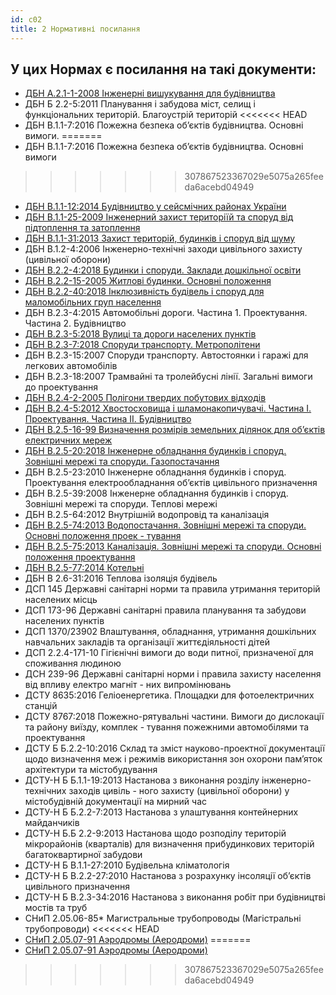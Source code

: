 ```yaml
---
id: c02
title: 2 Нормативні посилання
---
```


## У цих Нормах є посилання на такі документи:

- [ДБН А.2.1-1-2008 Інженерні вишукування для будівництва](https://www.minregion.gov.ua/wp-content/uploads/2017/12/3.1.-DBN-A.2.1-1-2008.-Vishukuvannya-proektuvannya-i-teri.pdf)
- ДБН Б 2.2-5:2011 Планування і забудова міст, селищ і функціональних територій. Благоустрій територій
<<<<<<< HEAD
- ДБН В.1.1-7:2016 Пожежна безпека об’єктів будівництва. Основні вимоги.
=======
- ДБН В.1.1-7:2016 Пожежна безпека об’єктів будівництва. Основні вимоги
>>>>>>> 307867523367029e5075a265feeda6acebd04949
- [ДБН В.1.1-12:2014 Будівництво у сейсмічних районах України](https://www.minregion.gov.ua/wp-content/uploads/2017/12/33.1.-DBN-V.1.1-122014.-Budivnitstvo-v-seysmichnih-rayona.pdf)
- [ДБН В.1.1-25-2009 Інженерний захист територіїй та споруд від підтоплення та затоплення](https://www.minregion.gov.ua/wp-content/uploads/2017/12/35.1.-DBN-V.1.1-25-2009.-Zahist-vid-nebezpechnih-geologich.pdf)
- [ДБН В.1.1-31:2013 Захист територій, будинків і споруд від шуму](https://www.minregion.gov.ua/wp-content/uploads/2017/12/36.1.-DBN-V.1.1-312013.-Zahist-teritoriy-budinkiv-i-sp.pdf)
- ДБН В.1.2-4:2006 Інженерно-технічні заходи цивільного захисту (цивільної оборони)
- [ДБН В.2.2-4:2018 Будинки і споруди. Заклади дошкільної освіти](https://www.minregion.gov.ua/wp-content/uploads/2018/06/V224IB.pdf-....pdf)
- [ДБН В.2.2-15-2005 Житлові будинки. Основні положення](https://www.minregion.gov.ua/wp-content/uploads/2019/08/IB_8-19.pdf)
- [ДБН В.2.2-40:2018 Інклюзивність будівель і споруд для маломобільних груп населення](https://www.minregion.gov.ua/wp-content/uploads/2019/01/V2240-2018.pdf)
- ДБН В.2.3-4:2015 Автомобільні дороги. Частина 1. Проектування. Частина 2. Будівництво
- [ДБН В.2.3-5:2018 Вулиці та дороги населених пунктів](https://www.minregion.gov.ua/wp-content/uploads/2018/06/V235_InBul.pdf)
- [ДБН В.2.3-7:2018 Споруди транспорту. Метрополітени](https://www.minregion.gov.ua/wp-content/uploads/2019/05/V237_IB.pdf)
- ДБН В.2.3-15:2007 Споруди транспорту. Автостоянки і гаражі для легкових автомобілів
- ДБН В.2.3-18:2007 Трамвайні та тролейбусні лінії. Загальні вимоги до проектування
- [ДБН В.2.4-2-2005 Полігони твердих побутових відходів](https://www.minregion.gov.ua/wp-content/uploads/2017/03/DBN-V.2.4-2-2005.pdf)
- [ДБН В.2.4-5:2012 Хвостосховища і шламонакопичувачі. Частина І. Проектування. Частина ІІ. Будівництво](https://www.minregion.gov.ua/wp-content/uploads/2017/12/88.1.-DBN-V.2.4-52012.-Hvostoshovishha-i-shlamonakopichuvach.pdf)
- [ДБН В.2.5-16-99 Визначення розмірів земельних ділянок для об’єктів електричних мереж](https://www.minregion.gov.ua/wp-content/uploads/2017/12/89.1.-DBN-V.2.5-16-99.-Inzhenerne-obladnannya-sporud-zovn.pdf)
- [ДБН В.2.5-20:2018 Інженерне обладнання будинків і споруд. Зовнішні мережі та споруди. Газопостачання](https://www.minregion.gov.ua/wp-content/uploads/2019/04/V2520-20181.pdf)
- ДБН В.2.5-23:2010 Інженерне обладнання будинків і споруд. Проектування електрообладнання об’єктів цивільного призначення
- ДБН В.2.5-39:2008 Інженерне обладнання будинків і споруд. Зовнішні мережі та споруди.  Теплові мережі
- ДБН В.2.5-64:2012 Внутрішній водопровід та каналізація
- [ДБН В.2.5-74:2013 Водопостачання. Зовнішні мережі та споруди. Основні положення проек - тування](https://www.minregion.gov.ua/wp-content/uploads/2017/12/101.1.-DBN-V.2.5-742013.-Vodopostachannya.-Zovnishni-merezhi.pdf)
- [ДБН В.2.5-75:2013 Каналізація. Зовнішні мережі та споруди. Основні положення проектування](https://www.minregion.gov.ua/wp-content/uploads/2017/12/102.1.-DBN-V.2.5-752013.-Kanalizatsiya.-Zovnishni-merezhi-ta.pdf)
- [ДБН В.2.5-77:2014 Котельні](https://www.minregion.gov.ua/wp-content/uploads/2017/12/104.1.-DBN-V.2.5-772014.-Kotelni.pdf)
- ДБН В 2.6-31:2016 Теплова ізоляція будівель
- ДСП 145 Державні санітарні норми та правила утримання територій населених місць
- ДСП 173-96 Державні санітарні правила планування та забудови населених пунктів
- ДСП 1370/23902 Влаштування, обладнання, утримання дошкільних навчальних закладів та організації життєдіяльності дітей
- ДСП 2.2.4-171-10 Гігієнічні вимоги до води питної, призначеної для споживання людиною
- ДСН 239-96 Державні санітарні норми і правила захисту населення від впливу електро магніт - них випромінювань
- ДСТУ 8635:2016 Геліоенергетика. Площадки для фотоелектричних станцій
- ДСТУ 8767:2018 Пожежно-рятувальні частини. Вимоги до дислокації та району виїзду, комплек - тування пожежними автомобілями та проектування
- ДСТУ Б Б.2.2-10:2016 Склад та зміст науково-проектної документації щодо визначення меж і режимів використання зон охорони пам’яток архітектури та містобудування
- ДСТУ-Н Б Б.1.1-19:2013 Настанова з виконання розділу інженерно-технічних заходів цивіль - ного захисту (цивільної оборони) у містобудівній документації на мирний час
- ДСТУ-Н Б Б.2.2-7:2013 Настанова з улаштування контейнерних майданчиків
- ДСТУ-Н Б.Б 2.2-9:2013 Настанова щодо розподілу територій мікрорайонів (кварталів) для визначення прибудинкових територій багатоквартирної забудови
- ДСТУ-Н Б В.1.1-27:2010 Будівельна кліматологія
- ДСТУ-Н Б В.2.2-27:2010 Настанова з розрахунку інсоляції об’єктів цивільного призначення
- ДСТУ-Н Б В.2.3-34:2016 Настанова з виконання робіт при будівництві мостів та труб
- СНиП 2.05.06-85* Магистральные трубопроводы (Магістральні трубопроводи)
<<<<<<< HEAD
- [СНиП 2.05.07-91 Аэродромы (Аеродроми)](https://www.minregion.gov.ua/wp-content/uploads/2017/12/88.1.-DBN-V.2.4-52012.-Hvostoshovishha-i-shlamonakopichuvach.pdf)
=======
- [СНиП 2.05.07-91 Аэродромы (Аеродроми)](https://www.minregion.gov.ua/wp-content/uploads/2017/12/88.1.-DBN-V.2.4-52012.-Hvostoshovishha-i-shlamonakopichuvach.pdf)
>>>>>>> 307867523367029e5075a265feeda6acebd04949
